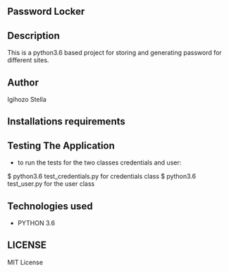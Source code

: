 ## Password Locker
## Description
This is a python3.6 based project for storing and generating password for different sites.
## Author
Igihozo Stella
## Installations requirements
## Testing The Application

* to run the tests for the two classes credentials and user:

$ python3.6 test_credentials.py for credentials class
$ python3.6 test_user.py for the user class

## Technologies used

- PYTHON 3.6

## LICENSE

MIT License
